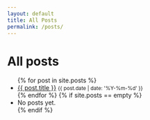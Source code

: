```yaml
---
layout: default
title: All Posts
permalink: /posts/
---
```


<h1>All posts</h1>
<ul>
  {% for post in site.posts %}
    <li>
      <a href="{{ post.url | absolute_url }}">{{ post.title }}</a>
      <small>{{ post.date | date: '%Y-%m-%d' }}</small>
    </li>
  {% endfor %}
  {% if site.posts == empty %}
    <li>No posts yet.</li>
  {% endif %}
</ul>


